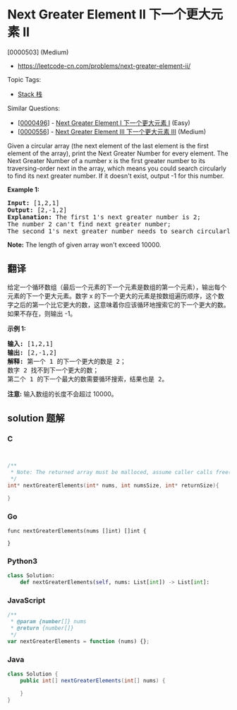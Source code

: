 # Next Greater Element II 下一个更大元素 II

[0000503] (Medium)

- https://leetcode-cn.com/problems/next-greater-element-ii/

Topic Tags:

- [Stack 栈](https://leetcode-cn.com/tag/stack/)

Similar Questions:

- [[0000496](https://leetcode-cn.com/problems/next-greater-element-i/)] - [Next Greater Element I 下一个更大元素 I](./0000496.next-greater-element-i.md) (Easy)
- [[0000556](https://leetcode-cn.com/problems/next-greater-element-iii/)] - [Next Greater Element III 下一个更大元素 III](./0000556.next-greater-element-iii.md) (Medium)

Given a circular array (the next element of the last element is the first element of the array), print the Next Greater Number for every element. The Next Greater Number of a number x is the first greater number to its traversing-order next in the array, which means you could search circularly to find its next greater number. If it doesn't exist, output -1 for this number.

**Example 1:**

<pre><b>Input:</b> [1,2,1]
<b>Output:</b> [2,-1,2]
<b>Explanation:</b> The first 1's next greater number is 2; <br>The number 2 can't find next greater number; <br>The second 1's next greater number needs to search circularly, which is also 2.
</pre>

**Note:** The length of given array won't exceed 10000.

## 翻译

给定一个循环数组（最后一个元素的下一个元素是数组的第一个元素），输出每个元素的下一个更大元素。数字 x 的下一个更大的元素是按数组遍历顺序，这个数字之后的第一个比它更大的数，这意味着你应该循环地搜索它的下一个更大的数。如果不存在，则输出 -1。

**示例 1:**

<pre><strong>输入:</strong> [1,2,1]
<strong>输出:</strong> [2,-1,2]
<strong>解释:</strong> 第一个 1 的下一个更大的数是 2；
数字 2 找不到下一个更大的数； 
第二个 1 的下一个最大的数需要循环搜索，结果也是 2。
</pre>

**注意:** 输入数组的长度不会超过 10000。

## solution 题解

### C

```c


/**
 * Note: The returned array must be malloced, assume caller calls free().
 */
int* nextGreaterElements(int* nums, int numsSize, int* returnSize){

}


```

### Go

```golang
func nextGreaterElements(nums []int) []int {

}
```

### Python3

```python
class Solution:
    def nextGreaterElements(self, nums: List[int]) -> List[int]:

```

### JavaScript

```javascript
/**
 * @param {number[]} nums
 * @return {number[]}
 */
var nextGreaterElements = function (nums) {};
```

### Java

```java
class Solution {
    public int[] nextGreaterElements(int[] nums) {

    }
}
```
